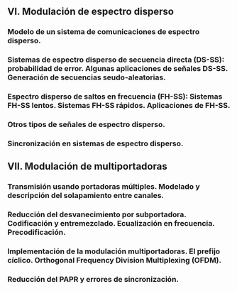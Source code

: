 
## VI.  Modulación de espectro disperso 
###	Modelo de un sistema de comunicaciones de espectro disperso.
###	Sistemas de espectro disperso de secuencia directa (DS-SS): probabilidad de error. Algunas aplicaciones de señales DS-SS. Generación de secuencias seudo-aleatorias.
###	Espectro disperso de saltos en frecuencia (FH-SS): Sistemas FH-SS lentos. Sistemas FH-SS rápidos. Aplicaciones de FH-SS.
###	Otros tipos de señales de espectro disperso.
###	Sincronización en sistemas de espectro disperso.

## VII. Modulación de multiportadoras
###	Transmisión usando portadoras múltiples. Modelado y descripción del solapamiento entre canales.
###	Reducción del desvanecimiento por subportadora.  Codificación y entremezclado. Ecualización en frecuencia. Precodificación.
###	Implementación de la modulación multiportadoras.  El prefijo cíclico. Orthogonal Frequency Division Multiplexing (OFDM).
###	Reducción del PAPR y errores de sincronización. 
